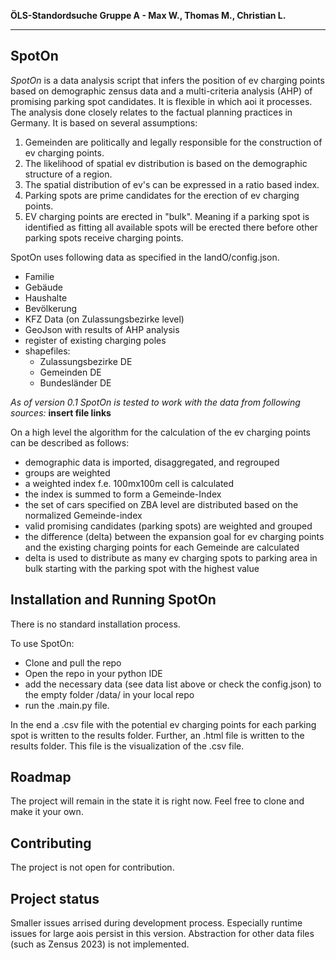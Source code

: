 **ÖLS-Standordsuche Gruppe A - Max W., Thomas M., Christian L.**
***
## SpotOn
*SpotOn* is a data analysis script that infers the position of ev charging points based on 
demographic zensus data and a multi-criteria analysis (AHP) of promising parking spot candidates. It is flexible in which aoi it processes.
The analysis done closely relates to the factual planning practices in Germany.
It is based on several assumptions:
1) Gemeinden are politically and legally responsible for the construction of ev charging points.
2) The likelihood of spatial ev distribution is based on the demographic structure of a region.
3) The spatial distribution of ev's can be expressed in a ratio based index.
4) Parking spots are prime candidates for the erection of ev charging points.
5) EV charging points are erected in "bulk". Meaning if a parking spot is identified as fitting all available spots will be erected there before other parking spots receive charging points.

SpotOn uses following data as specified in the IandO/config.json. 
- Familie
- Gebäude
- Haushalte
- Bevölkerung
- KFZ Data (on Zulassungsbezirke level)
- GeoJson with results of AHP analysis
- register of existing charging poles
- shapefiles:
    - Zulassungsbezirke DE
    - Gemeinden DE
    - Bundesländer DE

*As of version 0.1 SpotOn is tested to work with the data from following sources:*
**insert file links**

On a high level the algorithm for the calculation of the ev charging points can be described as follows:
- demographic data is imported, disaggregated, and regrouped
- groups are weighted
- a weighted index f.e. 100mx100m cell is calculated
- the index is summed to form a Gemeinde-Index
- the set of cars specified on ZBA level are distributed based on the normalized Gemeinde-index
- valid promising candidates (parking spots) are weighted and grouped
- the difference (delta) between the expansion goal for ev charging points and the existing charging points for each Gemeinde are calculated
- delta is used to distribute as many ev charging spots to parking area in bulk starting with the parking spot with the highest value 

## Installation and Running SpotOn
There is no standard installation process. 

To use SpotOn:
- Clone and pull the repo
- Open the repo in your python IDE
- add the necessary data (see data list above or check the config.json) to the empty folder /data/ in your local repo 
- run the .main.py file.

In the end a .csv file with the potential ev charging points for each parking spot is written to the results folder. Further, an <aoi name>.html file is written to the results folder. This file is the visualization of the .csv file.

## Roadmap
The project will remain in the state it is right now. Feel free to clone and make it your own.

## Contributing
The project is not open for contribution.

## Project status
Smaller issues arrised during development process. Especially runtime issues for large aois persist in this version. Abstraction for other data files (such as Zensus 2023) is not implemented.

